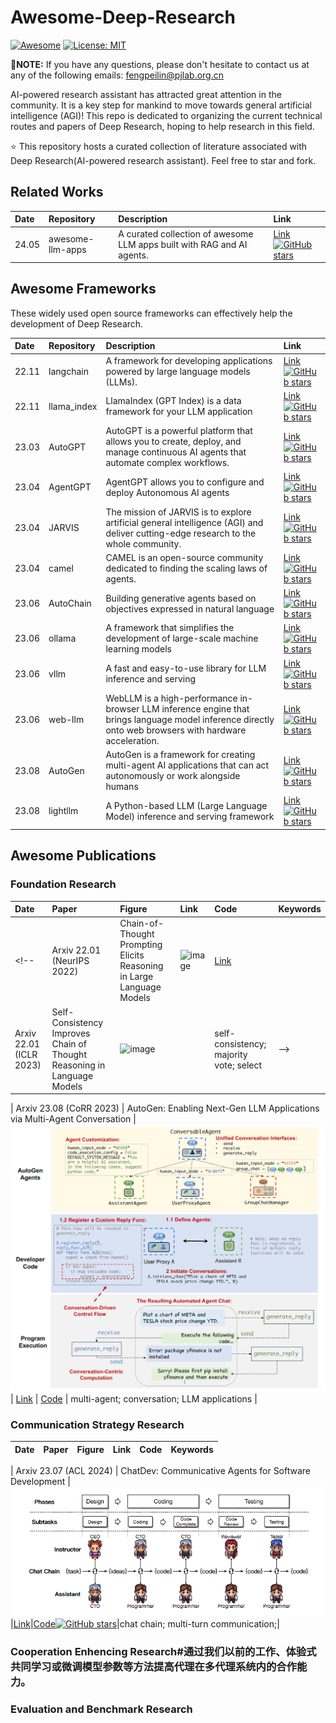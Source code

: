 # Awesome-Deep-Research

[![Awesome](https://awesome.re/badge.svg)](https://awesome.re)
[![License: MIT](https://img.shields.io/badge/License-MIT-green.svg)](https://opensource.org/licenses/MIT)

<!-- [NEWS.2024/11/10] **The latest version of our [paper](https://arxiv.org/abs/2404.18861v3) (v3) is now available! This update includes numerous high-quality papers on visual Mamba.** -->


📢**NOTE:** If you have any questions, please don't hesitate to contact us at any of the following emails: [fengpeilin@pjlab.org.cn](mailto:fengpeilin@pjlab.org.cn)

AI-powered research assistant has attracted great attention in the community. It is a key step for mankind to move towards general artificial intelligence (AGI)! This repo is dedicated to organizing the current technical routes and papers of Deep Research, hoping to help research in this field.

:star: This repository hosts a curated collection of literature associated with Deep Research(AI-powered research assistant). Feel free to star and fork. 


<!-- ## Contents
- [Awesome-Deep-Research](#awesome-deep-research)
  - [Contents](#contents)
  - [Mamba](#mamba)
  - [Related Survey](#related-survey)
  - [Visual Mamba Backbone Networks](#visual-mamba-backbone-networks)
  - [Vision Application](#vision-application)
    - [Image](#image)
      - [Natural Image](#natural-image) -->

## Related Works

| Date      | Repository | Description | Link |
| :-------- | :------- | :-------- | :--- |
| 24.05 | awesome-llm-apps | A curated collection of awesome LLM apps built with RAG and AI agents. | [Link](https://github.com/Shubhamsaboo/awesome-llm-apps)[![GitHub stars](https://img.shields.io/github/stars/Shubhamsaboo/awesome-llm-apps?style=social)](https://github.com/Shubhamsaboo/awesome-llm-apps) |


## Awesome Frameworks

These widely used open source frameworks can effectively help the development of Deep Research.

| Date      | Repository | Description | Link |
| :-------- | :------- | :-------- | :--- |
| 22.11 | langchain | A framework for developing applications powered by large language models (LLMs). | [Link](https://github.com/langchain-ai/langchain)[![GitHub stars](https://img.shields.io/github/stars/langchain-ai/langchain)](https://github.com/langchain-ai/langchain) |
| 22.11 | llama_index | LlamaIndex (GPT Index) is a data framework for your LLM application | [Link](https://github.com/run-llama/llama_index)[![GitHub stars](https://img.shields.io/github/stars/run-llama/llama_index)](https://github.com/run-llama/llama_index) |
| 23.03 | AutoGPT | AutoGPT is a powerful platform that allows you to create, deploy, and manage continuous AI agents that automate complex workflows. | [Link](https://github.com/Significant-Gravitas/AutoGPT)[![GitHub stars](https://img.shields.io/github/stars/Significant-Gravitas/AutoGPT)](https://github.com/Significant-Gravitas/AutoGPT) |
| 23.04 | AgentGPT | AgentGPT allows you to configure and deploy Autonomous AI agents | [Link](https://github.com/reworkd/AgentGPT)[![GitHub stars](https://img.shields.io/github/stars/reworkd/AgentGPT)](https://github.com/reworkd/AgentGPT) |
| 23.04 | JARVIS | The mission of JARVIS is to explore artificial general intelligence (AGI) and deliver cutting-edge research to the whole community. | [Link](https://github.com/microsoft/JARVIS)[![GitHub stars](https://img.shields.io/github/stars/microsoft/JARVIS)](https://github.com/microsoft/JARVIS) |
| 23.04 | camel | CAMEL is an open-source community dedicated to finding the scaling laws of agents.  | [Link](https://github.com/camel-ai/camel)[![GitHub stars](https://img.shields.io/github/stars/camel-ai/camel)](https://github.com/camel-ai/camel) |
| 23.06 | AutoChain | Building generative agents based on objectives expressed in natural language | [Link](https://github.com/Forethought-Technologies/AutoChain)[![GitHub stars](https://img.shields.io/github/stars/Forethought-Technologies/AutoChain)](https://github.com/Forethought-Technologies/AutoChain) |
| 23.06 | ollama | A framework that simplifies the development of large-scale machine learning models | [Link](https://github.com/ollama/ollama)[![GitHub stars](https://img.shields.io/github/stars/ollama/ollama)](https://github.com/ollama/ollama) |
| 23.06 | vllm | A fast and easy-to-use library for LLM inference and serving | [Link](https://github.com/vllm-project/vllm)[![GitHub stars](https://img.shields.io/github/stars/vllm-project/vllm)](https://github.com/vllm-project/vllm) |
| 23.06 | web-llm | WebLLM is a high-performance in-browser LLM inference engine that brings language model inference directly onto web browsers with hardware acceleration. | [Link](https://github.com/mlc-ai/web-llm)[![GitHub stars](https://img.shields.io/github/stars/mlc-ai/web-llm)](https://github.com/mlc-ai/web-llm) |
| 23.08 | AutoGen | AutoGen is a framework for creating multi-agent AI applications that can act autonomously or work alongside humans | [Link](https://github.com/microsoft/autogen)[![GitHub stars](https://img.shields.io/github/stars/microsoft/autogen)](https://github.com/microsoft/autogen) |
| 23.08 | lightllm | A Python-based LLM (Large Language Model) inference and serving framework | [Link](https://github.com/ModelTC/lightllm)[![GitHub stars](https://img.shields.io/github/stars/ModelTC/lightllm)](https://github.com/ModelTC/lightllm) |


## Awesome Publications
### Foundation Research
| Date | Paper | Figure | Link | Code | Keywords |
| :--- | :---- | :----- | :--- | :--- | :--- |
<!-- | Arxiv 22.01 (NeurIPS 2022) | Chain-of-Thought Prompting Elicits Reasoning in Large Language Models | ![image](https://github.com/Peilin-FF/Awesome-Deep-Research/blob/main/assets/CoT.png) |[Link](https://arxiv.org/pdf/2201.11903)||chain of thought; LLM ability; complex reasoning |
| Arxiv 22.01 (ICLR 2023) | Self-Consistency Improves Chain of Thought Reasoning in Language Models | ![image](https://github.com/Peilin-FF/Awesome-Deep-Research/blob/main/assets/self-consistency.png) ||self-consistency; majority vote; select | -->

| Arxiv 23.08 (CoRR 2023) | AutoGen: Enabling Next-Gen LLM Applications via Multi-Agent Conversation | ![image](https://github.com/Peilin-FF/Awesome-Deep-Research/blob/main/assets/Autogen.png) | [Link](https://arxiv.org/pdf/2308.08155) | [Code](https://github.com/microsoft/autogen) | multi-agent; conversation; LLM applications |

<!-- ### Prompt Research
| Date | Paper | Figure | Link | Code | Insight |
| :--- | :---- | :----- | :--- | :--- | :--- |
| Arxiv 20.05 | Language Models are Few-Shot Learners | ![image](https://github.com/Peilin-FF/Awesome-Deep-Research/blob/main/assets/Autogen.png) |[Link](https://arxiv.org/pdf/2308.08155)|[Code](https://github.com/microsoft/autogen)|Prompt; Few-Shot; One-Shot; Zero-Shot; |
| Arxiv 22.09 | Learning to Prompt for Vision-Language Models | ![image](https://github.com/Peilin-FF/Awesome-Deep-Research/blob/main/assets/Autogen.png) |[Link](https://arxiv.org/pdf/2308.08155)|[Code](https://github.com/microsoft/autogen)|Prompt; Few-Shot; One-Shot; Zero-Shot; | -->


### Communication Strategy Research
| Date | Paper | Figure | Link | Code | Keywords |
| :--- | :---- | :----- | :--- | :--- | :--- |

| Arxiv 23.07 (ACL 2024) | ChatDev: Communicative Agents for Software Development | ![image](https://github.com/Peilin-FF/Awesome-Deep-Research/blob/main/assets/chatdev.png) |[Link](https://aclanthology.org/2024.acl-long.810.pdf)|[Code](https://github.com/OpenBMB/ChatDev)[![GitHub stars](https://img.shields.io/github/stars/OpenBMB/ChatDev)](https://github.com/OpenBMB/ChatDev)|chat chain; multi-turn communication;|

### Cooperation Enhencing Research#通过我们以前的工作、体验式共同学习或微调模型参数等方法提高代理在多代理系统内的合作能力。

### Evaluation and Benchmark Research






